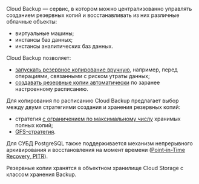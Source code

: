 Cloud Backup — сервис, в котором можно централизованно управлять созданием резервных копий и восстанавливать из них различные облачные объекты:

- виртуальные машины;
- инстансы баз данных;
- инстансы аналитических баз данных.

Cloud Backup позволяет:

- [запускать резервное копирование вручную](/ru/storage/backups/instructions/create-backup-copy), например, перед операциями, связанными с риском утраты данных;
- [создавать резервные копии автоматически](/ru/storage/backups/instructions/create-backup-plan) по заранее настроенному расписанию.

Для копирования по расписанию Cloud Backup предлагает выбор между двумя стратегиями создания и хранения резервных копий:

- стратегия [с ограничением по максимальному числу](/ru/storage/backups/concepts/retention-policy/forward-incremental) хранимых полных копий;
- [GFS-стратегия](/ru/storage/backups/concepts/retention-policy/gfs-backup).

Для СУБД PostgreSQL также поддерживается механизм непрерывного архивирования и восстановления на момент времени ([Point-in-Time Recovery, PITR](/ru/storage/backups/instructions/point-in-time-recovery-pitr)).

Резервные копии хранятся в объектном хранилище Cloud Storage с классом хранения Backup.
